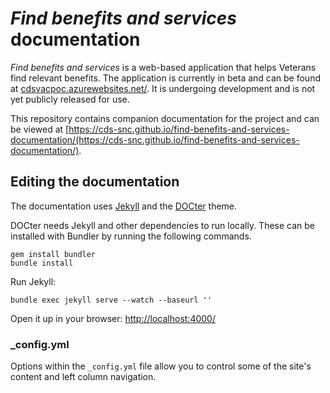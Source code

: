 # *Find benefits and services* documentation

*Find benefits and services* is a web-based application that helps Veterans find relevant benefits. The application is currently in beta and can be found at [cdsvacpoc.azurewebsites.net/](https://cdsvacpoc.azurewebsites.net/). It is undergoing development and is not yet publicly released for use.

This repository contains companion documentation for the project and can be viewed at [https://cds-snc.github.io/find-benefits-and-services-documentation/(https://cds-snc.github.io/find-benefits-and-services-documentation/).

## Editing the documentation

The documentation uses [Jekyll](http://jekyllrb.com/) and the [DOCter](https://github.com/cfpb/DOCter) theme.

DOCter needs Jekyll and other dependencies to run locally. These can be installed with Bundler by running the following commands.

```
gem install bundler
bundle install
```

Run Jekyll:

```
bundle exec jekyll serve --watch --baseurl ''
```

Open it up in your browser: <http://localhost:4000/>


### _config.yml

Options within the `_config.yml` file allow you to control some of the site's
content and left column navigation.
